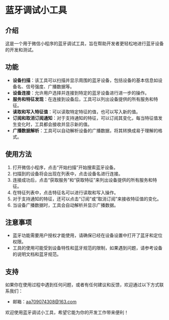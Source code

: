 # 蓝牙调试小工具

## 介绍

这是一个用于微信小程序的蓝牙调试工具，旨在帮助开发者更轻松地进行蓝牙设备的开发和测试。

## 功能

- **设备扫描**：该工具可以扫描并显示周围的蓝牙设备，包括设备的基本信息如设备名、信号强度、广播数据等。
- **设备连接**：允许用户选择并连接到特定的蓝牙设备进行进一步的操作。
- **服务和特征发现**：在连接到设备后，工具可以列出设备提供的所有服务和特征。
- **读取和写入特征值**：可以读取特定特征的值，也可以写入新的值。
- **订阅和取消订阅通知**：对于支持通知的特征，可以订阅其变化，每当特征值发生变化时，工具都会接收并显示新的值。
- **广播数据解析**：工具可以自动解析设备的广播数据，将其转换成易于理解的格式。

## 使用方法

1. 打开微信小程序，点击“开始扫描”开始搜索蓝牙设备。
2. 扫描到的设备将会出现在列表中，点击设备名进行连接。
3. 连接成功后，点击“获取服务”和“获取特征”来列出设备提供的所有服务和特征。
4. 在特征列表中，点击特征名可以进行读取和写入操作。
5. 对于支持通知的特征，还可以点击“订阅”或“取消订阅”来接收特征值的变化。
6. 当设备广播数据时，工具会自动解析并显示广播数据。

## 注意事项

- 蓝牙功能需要用户授权才能使用，请确保已经在设备设置中打开了蓝牙和定位权限。
- 工具的使用可能受到设备特性和蓝牙规范的限制，如果遇到问题，请参考设备的说明文档和蓝牙规范。

## 支持

如果你在使用过程中遇到任何问题，或者有任何建议和反馈，欢迎通过以下方式联系我们：

- 邮箱：aa709074308@163.com

欢迎使用蓝牙调试小工具，希望它能为你的开发工作带来便利！

